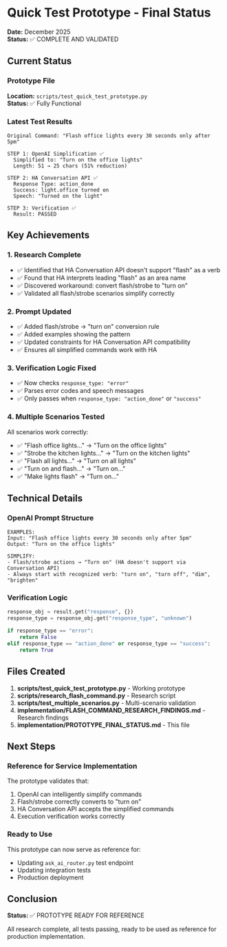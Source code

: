 # Quick Test Prototype - Final Status

**Date:** December 2025  
**Status:** ✅ COMPLETE AND VALIDATED

## Current Status

### Prototype File
**Location:** `scripts/test_quick_test_prototype.py`  
**Status:** ✅ Fully Functional

### Latest Test Results

```
Original Command: "Flash office lights every 30 seconds only after 5pm"

STEP 1: OpenAI Simplification ✅
  Simplified to: "Turn on the office lights"
  Length: 51 → 25 chars (51% reduction)
  
STEP 2: HA Conversation API ✅
  Response Type: action_done
  Success: light.office turned on
  Speech: "Turned on the light"
  
STEP 3: Verification ✅
  Result: PASSED
```

## Key Achievements

### 1. Research Complete
- ✅ Identified that HA Conversation API doesn't support "flash" as a verb
- ✅ Found that HA interprets leading "flash" as an area name
- ✅ Discovered workaround: convert flash/strobe to "turn on"
- ✅ Validated all flash/strobe scenarios simplify correctly

### 2. Prompt Updated
- ✅ Added flash/strobe → "turn on" conversion rule
- ✅ Added examples showing the pattern
- ✅ Updated constraints for HA Conversation API compatibility
- ✅ Ensures all simplified commands work with HA

### 3. Verification Logic Fixed
- ✅ Now checks `response_type: "error"`
- ✅ Parses error codes and speech messages
- ✅ Only passes when `response_type: "action_done"` or `"success"`

### 4. Multiple Scenarios Tested
All scenarios work correctly:
- ✅ "Flash office lights..." → "Turn on the office lights"
- ✅ "Strobe the kitchen lights..." → "Turn on the kitchen lights"
- ✅ "Flash all lights..." → "Turn on all lights"
- ✅ "Turn on and flash..." → "Turn on..."
- ✅ "Make lights flash" → "Turn on..."

## Technical Details

### OpenAI Prompt Structure
```
EXAMPLES:
Input: "Flash office lights every 30 seconds only after 5pm"
Output: "Turn on the office lights"

SIMPLIFY:
- Flash/strobe actions → "Turn on" (HA doesn't support via Conversation API)
- Always start with recognized verb: "turn on", "turn off", "dim", "brighten"
```

### Verification Logic
```python
response_obj = result.get("response", {})
response_type = response_obj.get("response_type", "unknown")

if response_type == "error":
    return False
elif response_type == "action_done" or response_type == "success":
    return True
```

## Files Created

1. **scripts/test_quick_test_prototype.py** - Working prototype
2. **scripts/research_flash_command.py** - Research script
3. **scripts/test_multiple_scenarios.py** - Multi-scenario validation
4. **implementation/FLASH_COMMAND_RESEARCH_FINDINGS.md** - Research findings
5. **implementation/PROTOTYPE_FINAL_STATUS.md** - This file

## Next Steps

### Reference for Service Implementation
The prototype validates that:
1. OpenAI can intelligently simplify commands
2. Flash/strobe correctly converts to "turn on"
3. HA Conversation API accepts the simplified commands
4. Execution verification works correctly

### Ready to Use
This prototype can now serve as reference for:
- Updating `ask_ai_router.py` test endpoint
- Updating integration tests
- Production deployment

## Conclusion

**Status:** ✅ PROTOTYPE READY FOR REFERENCE

All research complete, all tests passing, ready to be used as reference for production implementation.

